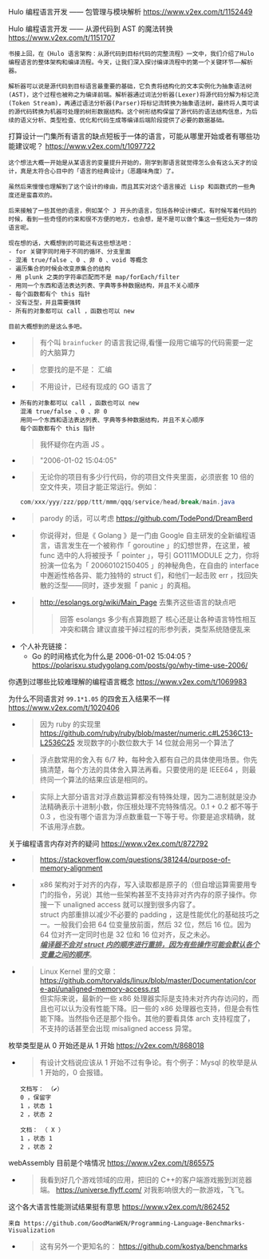 
Hulo 编程语言开发 —— 包管理与模块解析 https://www.v2ex.com/t/1152449

Hulo 编程语言开发 —— 从源代码到 AST 的魔法转换 https://www.v2ex.com/t/1151707
```console
书接上回，在《Hulo 语言架构：从源代码到目标代码的完整流程》一文中，我们介绍了Hulo编程语言的整体架构和编译流程。今天，让我们深入探讨编译流程中的第一个关键环节——解析器。

解析器可以说是源代码到目标语言最重要的基础，它负责将结构化的文本实例化为抽象语法树(AST)，这个过程也被称之为编译前端。解析器通过词法分析器(Lexer)将源代码分解为标记流(Token Stream)，再通过语法分析器(Parser)将标记流转换为抽象语法树，最终将人类可读的源代码转换为机器可处理的树形数据结构。这个树形结构保留了源代码的语法结构信息，为后续的语义分析、类型检查、优化和代码生成等编译后端阶段提供了必要的数据基础。
```

打算设计一门集所有语言的缺点短板于一体的语言，可能从哪里开始或者有哪些功能建议呢？ https://www.v2ex.com/t/1097722
```console
这个想法大概一开始是从某语言的变量提升开始的，刚学到那语言就觉得怎么会有这么天才的设计，真是太符合心目中的「语言的经典设计」（恶趣味角度）了。

虽然后来慢慢也理解到了这个设计的缘由，而且其实对这个语言接近 Lisp 和函数式的一些角度还是蛮喜欢的。

后来接触了一些其他的语言，例如某个 J 开头的语言，包括各种设计模式，有时候写着代码的时候，看到一些奇怪的约束和很不方便的地方，也会想，是不是可以做个集这一些短处为一体的语言呢。

现在想的话，大概想到的可能还有这些想法吧：
- for 关键字同时用于不同的循环、分支里面
- 混淆 true/false 、0 、非 0 、void 等概念
- 遍历集合的时候会改变原集合的结构
- 用 plunk 之类的字符串匹配而不是 map/forEach/filter
- 用同一个东西和语法表达列表、字典等多种数据结构，并且不关心顺序
- 每个函数都有个 this 指针
- 没有泛型，并且需要强转
- 所有的对象都可以 call ，函数也可以 new

目前大概想到的是这么多吧。
```
- > 有个叫 `brainfucker` 的语言我记得,看懂一段用它编写的代码需要一定的大脑算力
- > 您要找的是不是： 汇编
- > 不用设计，已经有现成的 GO 语言了
- > 
  ```console
  所有的对象都可以 call ，函数也可以 new
  混淆 true/false 、0 、非 0
  用同一个东西和语法表达列表、字典等多种数据结构，并且不关心顺序
  每个函数都有个 this 指针
  ```
  > 我怀疑你在内涵 JS 。
- > "2006-01-02 15:04:05"
- > 无论你的项目有多少行代码，你的项目文件夹里面，必须嵌套 10 倍的空文件夹，项目才能正常运行。例如：
  ```java
  com/xxx/yyy/zzz/ppp/ttt/mmm/qqq/service/head/break/main.java
  ```
- > parody 的话，可以考虑 https://github.com/TodePond/DreamBerd
- > 你说得对，但是《 Golang 》是一门由 Google 自主研发的全新编程语言，语言发生在一个被称作「 goroutine 」的幻想世界，在这里，被 func 选中的人将被授予「 pointer 」，导引 GO111MODULE 之力，你将扮演一位名为「 20060102150405 」的神秘角色，在自由的 interface 中邂逅性格各异、能力独特的 struct 们，和他们一起击败 err ，找回失散的泛型——同时，逐步发掘「 panic 」的真相。
- > http://esolangs.org/wiki/Main_Page 去集齐这些语言的缺点吧
  >> 回答 esolangs 多少有点算跑题了 核心还是让各种语言特性相互冲突和耦合 建议直接干掉过程的形参列表，类型系统随便乱来
- 个人补充链接：
  * Go 的时间格式化为什么是 2006-01-02 15:04:05？ https://polarisxu.studygolang.com/posts/go/why-time-use-2006/

你遇到过哪些比较难理解的编程语言概念 https://www.v2ex.com/t/1069983

为什么不同语言对 `99.1*1.05` 的四舍五入结果不一样 https://www.v2ex.com/t/1020406
- > 因为 ruby 的实现里 https://github.com/ruby/ruby/blob/master/numeric.c#L2536C13-L2536C25 发现数字的小数位数大于 14 位就会用另一个算法了
- > 浮点数常用的舍入有 6/7 种，每种舍入都有自己的具体使用场景。你先搞清楚，每个方法的具体舍入算法再看。只要使用的是 IEEE64 ，则最终同一个算法的结果应该是相同的。
- > 实际上大部分语言对浮点数运算都没有特殊处理，因为二进制就是没办法精确表示十进制小数，你压根处理不完特殊情况。0.1 + 0.2 都不等于 0.3 ，也没有哪个语言为浮点数重载一下等于号。你要是追求精确，就不该用浮点数。

关于编程语言内存对齐的疑问 https://www.v2ex.com/t/872792
- > https://stackoverflow.com/questions/381244/purpose-of-memory-alignment
- > x86 架构对于对齐的内存，写入读取都是原子的（但自增运算需要用专门的指令，另说）其他一些架构甚至不支持非对齐内存的原子操作。你搜一下 unaligned access 就可以搜到很多内容了。 <br> struct 内部重排以减少不必要的 padding ，这是性能优化的基础技巧之一。一般我们会把 64 位变量放前面，然后 32 位，然后 16 位。因为 64 位对齐一定同时也是 32 位和 16 位对齐，反之未必。 <br> ***<ins>编译器不会对 struct 内的顺序进行重排，因为有些操作可能会默认各个变量之间的顺序</ins>***。
- > Linux Kernel 里的文章： https://github.com/torvalds/linux/blob/master/Documentation/core-api/unaligned-memory-access.rst <br> 但实际来说，最新的一些 x86 处理器实际是支持未对齐内存访问的，而且也可以认为没有性能下降。旧一些的 x86 处理器也支持，但是会有性能下降。当然指令还是那个指令。其他的要看具体 arch 支持程度了，不支持的话甚至会出现 misaligned access 异常。

枚举类型是从 0 开始还是从 1 开始 https://v2ex.com/t/868018
- > 有设计文档说应该从 1 开始不过有争论。有个例子：Mysql 的枚举是从 1 开始的，0 会报错。
  ```
  文档写： （✔）
  0 ，保留字
  1 ，状态 1
  2 ，状态 2

  文档： （ X ）
  1 ，状态 1
  2 ，状态 2
  ```

webAssembly 目前是个啥情况 https://www.v2ex.com/t/865575
- > 我看到好几个游戏领域的应用，把旧的 C++的客户端游戏搬到浏览器端。 https://universe.flyff.com/ 对我影响很大的一款游戏，飞飞。

这个各大语言性能测试结果挺有意思 https://www.v2ex.com/t/862452
```console
来自 https://github.com/GoodManWEN/Programming-Language-Benchmarks-Visualization
```
- > 这有另外一个更知名的： https://github.com/kostya/benchmarks

